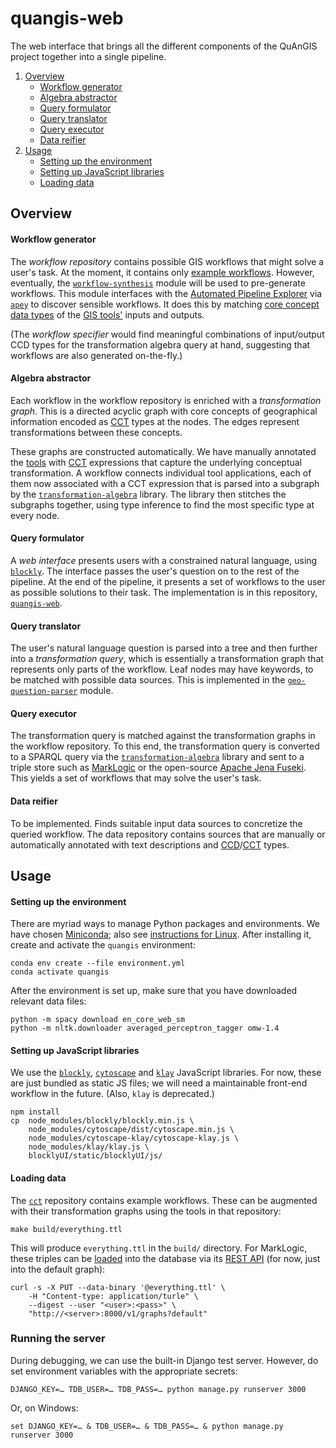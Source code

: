 # quangis-web

The web interface that brings all the different components of the 
QuAnGIS project together into a single pipeline.

1.  [Overview](#overview)
    -   [Workflow generator](#workflow-generator)
    -   [Algebra abstractor](#algebra-abstractor)
    -   [Query formulator](#query-formulator)
    -   [Query translator](#query-translator)
    -   [Query executor](#query-executor)
    -   [Data reifier](#data-reifier)
2.  [Usage](#usage)
    -   [Setting up the environment](#setting-up-the-environment)
    -   [Setting up JavaScript libraries](#setting-up-javascript-libraries)
    -   [Loading data](#loading-data)


## Overview

#### Workflow generator

The *workflow repository* contains possible GIS workflows that might 
solve a user's task. At the moment, it contains only [example 
workflows][wf]. However, eventually, the [`workflow-synthesis`][wfs] 
module will be used to pre-generate workflows. This module interfaces 
with the [Automated Pipeline Explorer][ape] via [`apey`][apy] to 
discover sensible workflows. It does this by matching [core concept data 
types][ccd] of the [GIS tools'][tls] inputs and outputs.

(The *workflow specifier* would find meaningful combinations of 
input/output CCD types for the transformation algebra query at hand, 
suggesting that workflows are also generated on-the-fly.)


#### Algebra abstractor

Each workflow in the workflow repository is enriched with a 
*transformation graph*. This is a directed acyclic graph with core 
concepts of geographical information encoded as [CCT][cct] types at the 
nodes. The edges represent transformations between these concepts.

These graphs are constructed automatically. We have manually annotated 
the [tools][tls] with [CCT][cct] expressions that capture the underlying 
conceptual transformation. A workflow connects individual tool 
applications, each of them now associated with a CCT expression that is 
parsed into a subgraph by the [`transformation-algebra`][ta] library. 
The library then stitches the subgraphs together, using type inference 
to find the most specific type at every node.

#### Query formulator

A *web interface* presents users with a constrained natural language, 
using [`blockly`][blo]. The interface passes the user's question on to 
the rest of the pipeline. At the end of the pipeline, it presents a set 
of workflows to the user as possible solutions to their task. The 
implementation is in this repository, [`quangis-web`][web].


#### Query translator

The user's natural language question is parsed into a tree and then 
further into a *transformation query*, which is essentially a 
transformation graph that represents only parts of the workflow. Leaf 
nodes may have keywords, to be matched with possible data sources. This 
is implemented in the [`geo-question-parser`][gqp] module.


#### Query executor

The transformation query is matched against the transformation graphs in 
the workflow repository. To this end, the transformation query is 
converted to a SPARQL query via the [`transformation-algebra`][ta] 
library and sent to a triple store such as [MarkLogic][ml] or the 
open-source [Apache Jena Fuseki][fus]. This yields a set of workflows 
that may solve the user's task.


#### Data reifier

To be implemented. Finds suitable input data sources to concretize the 
queried workflow. The data repository contains sources that are manually 
or automatically annotated with text descriptions and 
[CCD][ccd]/[CCT][cct] types.


## Usage

#### Setting up the environment

There are myriad ways to manage Python packages and environments. We 
have chosen [Miniconda][cnd]; also see [instructions for Linux][cnl]. 
After installing it, create and activate the `quangis` environment:

    conda env create --file environment.yml
    conda activate quangis

After the environment is set up, make sure that you have downloaded 
relevant data files:

    python -m spacy download en_core_web_sm
    python -m nltk.downloader averaged_perceptron_tagger omw-1.4


#### Setting up JavaScript libraries

We use the [`blockly`][blo], [`cytoscape`][cts] and [`klay`][kly] 
JavaScript libraries. For now, these are just bundled as static JS 
files; we will need a maintainable front-end workflow in the future. 
(Also, `klay` is deprecated.)

    npm install
    cp  node_modules/blockly/blockly.min.js \
        node_modules/cytoscape/dist/cytoscape.min.js \
        node_modules/cytoscape-klay/cytoscape-klay.js \
        node_modules/klay/klay.js \
        blocklyUI/static/blocklyUI/js/


#### Loading data

The [`cct`][cct] repository contains example workflows. These can be 
augmented with their transformation graphs using the tools in that 
repository:

    make build/everything.ttl

This will produce `everything.ttl` in the `build/` directory. For 
MarkLogic, these triples can be [loaded][mls84491] into the database via 
its [REST API][mlrest] (for now, just into the default graph):

    curl -s -X PUT --data-binary '@everything.ttl' \
        -H "Content-type: application/turle" \
        --digest --user "<user>:<pass>" \
        "http://<server>:8000/v1/graphs?default"


### Running the server

During debugging, we can use the built-in Django test server. However, 
do set environment variables with the appropriate secrets:

    DJANGO_KEY=… TDB_USER=… TDB_PASS=… python manage.py runserver 3000

Or, on Windows:

    set DJANGO_KEY=… & TDB_USER=… & TDB_PASS=… & python manage.py runserver 3000


<!-- References -->

[cnd]: https://repo.anaconda.com/miniconda/
[ml]:  https://www.marklogic.com/
[fus]: https://jena.apache.org/documentation/fuseki2/
[blo]: https://developers.google.com/blockly/
[cts]: https://cytoscape.org/
[kly]: https://github.com/kieler/klayjs
[ccd]: https://github.com/simonscheider/QuAnGIS/tree/master/Ontology/CoreConceptData.ttl
[ape]: https://github.com/sanctuuary/APE
[apy]: https://github.com/quangis/apey
[wfs]: https://github.com/quangis/workflow-synthesis
[gqp]: https://github.com/quangis/geo-question-parser
[ta]:  https://github.com/quangis/transformation-algebra
[cct]: https://github.com/quangis/cct
[tls]: https://github.com/quangis/cct/blob/master/tools/tools.ttl
[wf]:  https://github.com/quangis/cct/blob/master/workflows/
[web]: https://github.com/quangis/quangis-web
[cnl]: https://docs.conda.io/projects/conda/en/latest/user-guide/install/rpm-debian.html
[mls84491]: https://docs.marklogic.com/guide/semantics/loading#id_84491
[mlrest]: https://docs.marklogic.com/guide/semantics/REST
